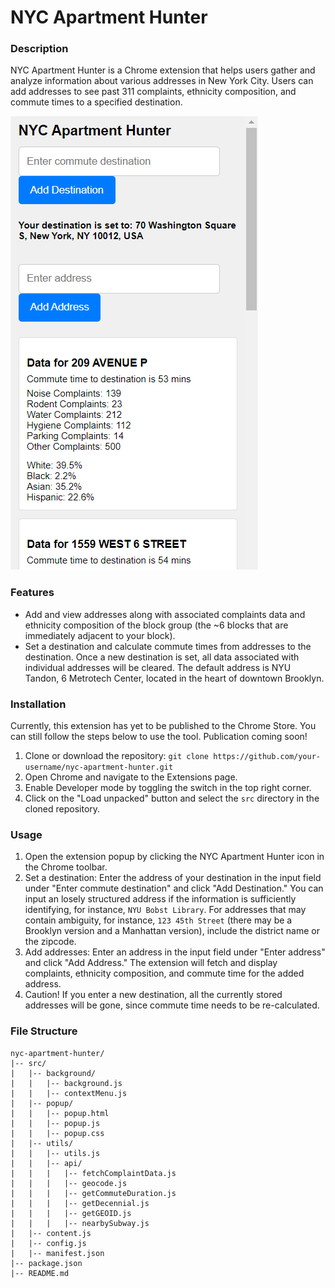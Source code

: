 # NYC Apartment Hunter
### Description
NYC Apartment Hunter is a Chrome extension that helps users gather and analyze information about various addresses in New York City. Users can add addresses to see past 311 complaints, ethnicity composition, and commute times to a specified destination.

![Popup Interface](screenshot.png)

### Features
- Add and view addresses along with associated complaints data and ethnicity composition of the block group (the ~6 blocks that are immediately adjacent to your block).  
- Set a destination and calculate commute times from addresses to the destination. Once a new destination is set, all data associated with individual addresses will be cleared. The default address is NYU Tandon, 6 Metrotech Center, located in the heart of downtown Brooklyn.  

### Installation
Currently, this extension has yet to be published to the Chrome Store. You can still follow the steps below to use the tool. Publication coming soon!  
1. Clone or download the repository: `git clone https://github.com/your-username/nyc-apartment-hunter.git`  
2. Open Chrome and navigate to the Extensions page.   
3. Enable Developer mode by toggling the switch in the top right corner.   
4. Click on the "Load unpacked" button and select the `src` directory in the cloned repository.   

### Usage
1. Open the extension popup by clicking the NYC Apartment Hunter icon in the Chrome toolbar.  
2. Set a destination: Enter the address of your destination in the input field under "Enter commute destination" and click "Add Destination." You can input an losely structured address if the information is sufficiently identifying, for instance, `NYU Bobst Library`. For addresses that may contain ambiguity, for instance, `123 45th Street` (there may be a Brooklyn version and a Manhattan version), include the district name or the zipcode. 
3. Add addresses: Enter an address in the input field under "Enter address" and click "Add Address."
The extension will fetch and display complaints, ethnicity composition, and commute time for the added address.
4. Caution! If you enter a new destination, all the currently stored addresses will be gone, since commute time needs to be re-calculated. 

### File Structure
```
nyc-apartment-hunter/  
|-- src/  
|   |-- background/  
|   |   |-- background.js   
|   |   |-- contextMenu.js  
|   |-- popup/  
|   |   |-- popup.html  
|   |   |-- popup.js  
|   |   |-- popup.css  
|   |-- utils/   
|   |   |-- utils.js  
|   |   |-- api/  
|   |   |   |-- fetchComplaintData.js  
|   |   |   |-- geocode.js  
|   |   |   |-- getCommuteDuration.js  
|   |   |   |-- getDecennial.js  
|   |   |   |-- getGEOID.js  
|   |   |   |-- nearbySubway.js  
|   |-- content.js   
|   |-- config.js  
|   |-- manifest.json   
|-- package.json  
|-- README.md  
```